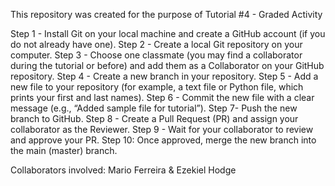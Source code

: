 This repository was created for the purpose of Tutorial #4 - Graded Activity

Step 1 - Install Git on your local machine and create a GitHub account (if you do not already 
have one). 
Step 2 - Create a local Git repository on your computer. 
Step 3 - Choose one classmate (you may find a collaborator during the tutorial or before) and 
add them as a Collaborator on your GitHub repository. 
Step 4 - Create a new branch in your repository. 
Step 5 - Add a new file to your repository (for example, a text file or Python file, which prints 
your first and last names). 
Step 6 - Commit the new file with a clear message (e.g., “Added sample file for tutorial”). 
Step 7- Push the new branch to GitHub. 
Step 8 - Create a Pull Request (PR) and assign your collaborator as the Reviewer. 
Step 9 - Wait for your collaborator to review and approve your PR. 
Step 10: Once approved, merge the new branch into the main (master) branch. 

Collaborators involved: Mario Ferreira & Ezekiel Hodge
